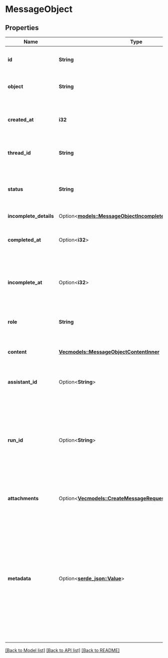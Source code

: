 # MessageObject

## Properties

Name | Type | Description | Notes
------------ | ------------- | ------------- | -------------
**id** | **String** | The identifier, which can be referenced in API endpoints. | 
**object** | **String** | The object type, which is always `thread.message`. | 
**created_at** | **i32** | The Unix timestamp (in seconds) for when the message was created. | 
**thread_id** | **String** | The [thread](/docs/api-reference/threads) ID that this message belongs to. | 
**status** | **String** | The status of the message, which can be either `in_progress`, `incomplete`, or `completed`. | 
**incomplete_details** | Option<[**models::MessageObjectIncompleteDetails**](MessageObject_incomplete_details.md)> |  | 
**completed_at** | Option<**i32**> | The Unix timestamp (in seconds) for when the message was completed. | 
**incomplete_at** | Option<**i32**> | The Unix timestamp (in seconds) for when the message was marked as incomplete. | 
**role** | **String** | The entity that produced the message. One of `user` or `assistant`. | 
**content** | [**Vec<models::MessageObjectContentInner>**](MessageObject_content_inner.md) | The content of the message in array of text and/or images. | 
**assistant_id** | Option<**String**> | If applicable, the ID of the [assistant](/docs/api-reference/assistants) that authored this message. | 
**run_id** | Option<**String**> | The ID of the [run](/docs/api-reference/runs) associated with the creation of this message. Value is `null` when messages are created manually using the create message or create thread endpoints. | 
**attachments** | Option<[**Vec<models::CreateMessageRequestAttachmentsInner>**](CreateMessageRequest_attachments_inner.md)> | A list of files attached to the message, and the tools they were added to. | 
**metadata** | Option<[**serde_json::Value**](.md)> | Set of 16 key-value pairs that can be attached to an object. This can be useful for storing additional information about the object in a structured format. Keys can be a maximum of 64 characters long and values can be a maxium of 512 characters long.  | 

[[Back to Model list]](../README.md#documentation-for-models) [[Back to API list]](../README.md#documentation-for-api-endpoints) [[Back to README]](../README.md)


